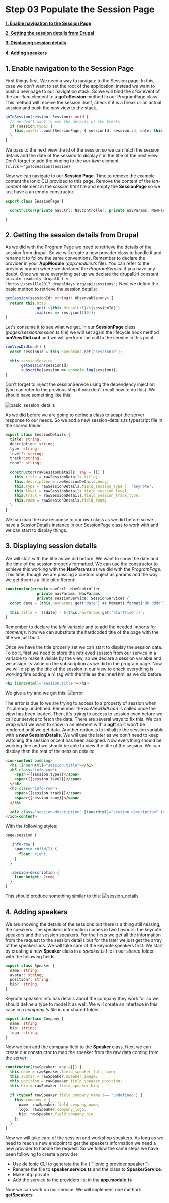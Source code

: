 # Step 03 Populate the Session Page

[**1. Enable navigation to the Session Page**](#1-enable-navigation-to-the-session-page)

[**2. Getting the session details from Drupal**](#2-getting-the-session-details-from-drupal)

[**3. Displaying session details**](#3-displaying-session-details)

[**4. Adding speakers**](#4-adding-speakers)

## 1. Enable navigation to the Session Page

First things first. We need a way to navigate to the Session page. In this case we don't want to set the root of the application, instead we want to push a new page to our navigation stack.
So we will bind the _click_ event of the _ion-item_ element to a **goToSession** method in our ProgramPage class. This method will receive the session itself, check if it is a break or an actual session and push the new view to the stack.
```typescript
goToSession(session: Session): void {
  // We don't want to see the details of the breaks.
  if (session.type) {
    this.navCtrl.push(SessionPage, { sessionId: session.id, date: this.navParams.data, startTime: session.startTime });
  }
}
```

We pass to the next view the id of the session so we can fetch the session details and the date of the session to display it in the title of the next view.
Don't forget to add the binding to the _ion-item_ element ```(click)="goToSession(session)```.

Now we can navigate to our **Session Page**. Time to remove the example content the Ionic CLI provided to this page. Remove the content of the _ion-content_ element in the _session.html_ file and empty the **SessionPage** so we just have a an empty constructor.
```typescript
export class SessionPage {

  constructor(private navCtrl: NavController, private navParams: NavParams) { }

}
```

## 2. Getting the session details from Drupal

As we did with the Program Page we need to retrieve the details of the session from drupal. So we will create a new provider class to handle it and rename it to follow the same conventions.
Remember to declare the provider in your **AppModule** (_app.module.ts_ file). You can refer to the previous branch where we declared the _ProgramService_ if you have any doubt.
Once we have everything set up we declare the drupalUrl constant ```private readonly drupalUrl = 'https://seville2017.drupaldays.org/api/sessions';```
Next we define the basic method to retrieve the session details:
```typescript
getSession(sessionId: string): Observable<any> {
  return this.http
             .get(`${this.drupalUrl}/${sessionId}`)
             .map(res => res.json()[0]);
}
```

Let's consume it to see what we get. In our **SessionPage** class (_pages/session/session.ts_ file) we will set again the lifecycle hook method **ionViewDidLoad** and we will perform the call to the service in this point.
```typescript
ionViewDidLoad() {
  const sessionId = this.navParams.get('sessionId');

  this.sessionService
      .getSession(sessionId)
      .subscribe(session => console.log(session));
}
```

Don't forget to inject the sessionService using the dependency injection (you can refer to the previous step if you don't recall how to do this).
We should have something like this:

![basic_session_details](./images/basic_session_details.png)

As we did before we are going to define a class to adapt the server response to our needs. So we add a new session-details.ts typescript file in the shared folder.

```typescript
export class SessionDetails {
  title: string;
  description: string;
  type: string;
  level?: string;
  track?:string;
  room?: string;
  
  constructor(rawSessionDetails: any = {}) {
    this.title = rawSessionDetails.title;
    this.description = rawSessionDetails.body;
    this.type = rawSessionDetails.field_session_type || 'keynote';
    this.level = rawSessionDetails.field_session_level;
    this.track = rawSessionDetails.field_session_track_type;
    this.room = rawSessionDetails.field_room;
  }
}
```
We can map the raw response to our own class as we did before so we have a SessionDetails instance in our SessionPage class to work with and we can start to display things.

## 3. Displaying session details

We will start with the title as we did before. We want to show the date and the time of the session properly formatted. We can use the constructor to achieve this working with the **NavParams** as we did with the _ProgramPage_.
This time, though we are passing a custom object as params and the way we get them is a little bit different:
```typescript
constructor(private navCtrl: NavController,
              private navParams: NavParams,
              private sessionService: SessionService) {
  const date = (this.navParams.get('date') as Moment).format('DD dddd');
    
  this.title = `${date} - ${this.navParams.get('startTime')}`;
}
```

Remember to declare the _title_ variable and to add the needed imports for _momentjs_.
Now we can substitute the hardcoded title of the page with the title we just built.

Once we have the title properly set we can start to display the session data. To do it, first we need to store the retrieved session from our service in a variable to make it visible by the view, so we declare a session variable and we assign its value on the subscription as we did in the program page.
Now we will display the title of the session in our view to check everything is working fine adding a h1 tag with the title as the innerHtml as we did before.
```html
<h1 [innerHtml]="session.title"></h1>
```

We give a try and we get this:
![error](./images/error.png)

The error is due to we are trying to access to a property of session when it's already undefined. Remember the _ionViewDidLoad_ is called once the view has been loaded. Then, it's trying to access to session even before we call our service to fetch the data.
There are several ways to fix this. We can wrap what we want to show in an element with a **ngIf** so it won't be rendered until we get data.
Another option is to initialize the session variable with a **new SessionDetails**.
We will use the later as we don't need to keep watching the session once it has been assigned.
Now everything should be working fine and we should be able to view the title of the session.
We can display then the rest of the session details:
```html
<ion-content padding>
  <h1 [innerHtml]="session.title"></h1>
  <h5 class="info-row">
    <span>{{session.type}}</span>
    <span>{{session.level}}</span>
  </h5>
  <h5 class="info-row">
    <span>{{session.track}}</span>
    <span>{{session.room}}</span>
  </h5>

  <div class="session-description" [innerHtml]="session.description" text-wrap></div>
</ion-content>
```

With the following styles:
```scss
page-session {

  .info-row {
    span:nth-child(2) {
      float: right;
    }
  }

  .session-description {
    line-height: 2rem;
  }
}
```

This should produce something similar to this:
![session_details](./images/session_details.png)

## 4. Adding speakers

We are showing the details of the sessions but there is a thing still missing, the speakers. The speakers information comes in two flavours: the keynote speakers and the session speakers. For the firsts we get all the information from the request to the session details but for the later we just get the array of the speakers ids.
We will take care of the keynote speakers first. We start by creating a new **Speaker** class in a _speaker.ts_ file in our shared folder with the following fields:

```typescript
export class Speaker {
  name: string;
  avatar: string;
  position?: string;
  bio?: string;
}
```

Keynote speakers info has details about the company they work for so we should define a type to model it as well. We will create an interface in this case in a _company.ts_ file in our shared folder.
```typescript
export interface Company {
  name: string;
  bio: string;
  logo: string;
}
```

Now we can add the company field to the **Speaker** class. Next we can create our constructor to map the speaker from the raw data coming from the server:
```typescript
constructor(rawSpeaker: any ={}) {
  this.name = rawSpeaker.field_speaker_full_name;
  this.avatar = rawSpeaker.speaker_image;
  this.position = rawSpeaker.field_speaker_position;
  this.bio = rawSpeaker.field_speaker_bio;
  
  if (typeof rawSpeaker.field_company_name !== 'undefined') {
    this.company = {
      name: rawSpeaker.field_company_name,
      logo: rawSpeaker.company_logo,
      bio: rawSpeaker.field_company_bio
    };
  }
}
```

Now we will take care of the session and workshop speakers. As long as we need to reach a new endpoint to get the speakers information we need a new provider to handle the request.
So we follow the same steps we have been following to create a provider:
* Use de Ionic CLI to generate the file (```ionic g provider speaker``)
* Rename the file to **speaker.service.ts** and the class to **SpeakerService**.
* Make http private
* Add the service to the providers list in the **app.module.ts**

Now we can work on our service. We will implement one method: **getSpeakers**